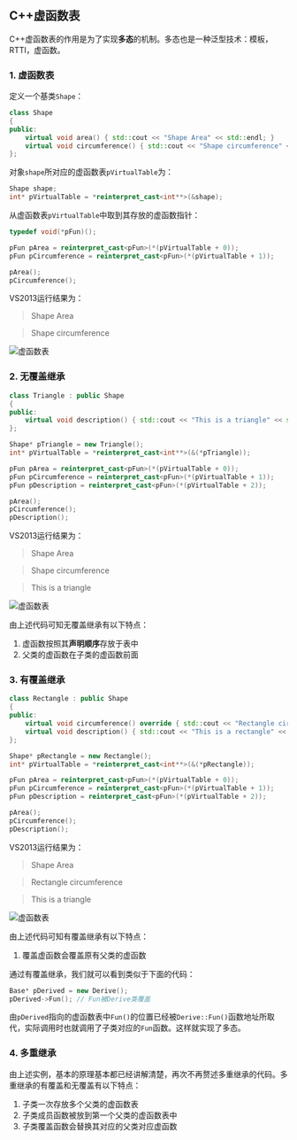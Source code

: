 ## C++虚函数表
C++虚函数表的作用是为了实现**多态**的机制。多态也是一种泛型技术：模板，RTTI，虚函数。
### 1. 虚函数表
定义一个基类`Shape`：
```C++
class Shape
{
public:
	virtual void area() { std::cout << "Shape Area" << std::endl; }
	virtual void circumference() { std::cout << "Shape circumference" << std::endl; }
};
```
对象`shape`所对应的虚函数表`pVirtualTable`为：
```C++
Shape shape;
int* pVirtualTable = *reinterpret_cast<int**>(&shape);
```
从虚函数表`pVirtualTable`中取到其存放的虚函数指针：
```C++
typedef void(*pFun)();

pFun pArea = reinterpret_cast<pFun>(*(pVirtualTable + 0));
pFun pCircumference = reinterpret_cast<pFun>(*(pVirtualTable + 1));

pArea();
pCircumference();
```
VS2013运行结果为：
> Shape Area

> Shape circumference

![虚函数表](https://github.com/leechengpeng/Note/blob/master/Resources/Images/vt1.png)

### 2. 无覆盖继承
```C++
class Triangle : public Shape
{
public:
	virtual void description() { std::cout << "This is a triangle" << std::endl; }
};
```
```C++
Shape* pTriangle = new Triangle();
int* pVirtualTable = *reinterpret_cast<int**>(&(*pTriangle));

pFun pArea = reinterpret_cast<pFun>(*(pVirtualTable + 0));
pFun pCircumference = reinterpret_cast<pFun>(*(pVirtualTable + 1));
pFun pDescription = reinterpret_cast<pFun>(*(pVirtualTable + 2));

pArea();
pCircumference();
pDescription();
```

VS2013运行结果为：
> Shape Area

> Shape circumference

> This is a triangle

![虚函数表](https://github.com/leechengpeng/Note/blob/master/Resources/Images/vt2.png)

由上述代码可知无覆盖继承有以下特点：
1. 虚函数按照其**声明顺序**存放于表中
2. 父类的虚函数在子类的虚函数前面

### 3. 有覆盖继承
```C++
class Rectangle : public Shape
{
public:
	virtual void circumference() override { std::cout << "Rectangle circumference" << std::endl; }
	virtual void description() { std::cout << "This is a rectangle" << std::endl; }
};
```
```C++
Shape* pRectangle = new Rectangle();
int* pVirtualTable = *reinterpret_cast<int**>(&(*pRectangle));

pFun pArea = reinterpret_cast<pFun>(*(pVirtualTable + 0));
pFun pCircumference = reinterpret_cast<pFun>(*(pVirtualTable + 1));
pFun pDescription = reinterpret_cast<pFun>(*(pVirtualTable + 2));

pArea();
pCircumference();
pDescription();
```

VS2013运行结果为：
> Shape Area

> Rectangle circumference

> This is a triangle

![虚函数表](https://github.com/leechengpeng/Note/blob/master/Resources/Images/vt3.png)

由上述代码可知有覆盖继承有以下特点：
1. 覆盖虚函数会覆盖原有父类的虚函数

通过有覆盖继承，我们就可以看到类似于下面的代码：
```C++
Base* pDerived = new Derive();
pDerived->Fun(); // Fun被Derive类覆盖
```
由`pDerived`指向的虚函数表中`Fun()`的位置已经被`Derive::Fun()`函数地址所取代，实际调用时也就调用了子类对应的`Fun`函数。这样就实现了多态。

### 4. 多重继承
由上述实例，基本的原理基本都已经讲解清楚，再次不再赘述多重继承的代码。多重继承的有覆盖和无覆盖有以下特点：
1. 子类一次存放多个父类的虚函数表
2. 子类成员函数被放到第一个父类的虚函数表中
3. 子类覆盖函数会替换其对应的父类对应虚函数
